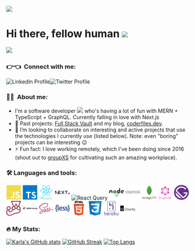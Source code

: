 <!--

Here are some ideas to get you started:

- 🔭 I’m currently working on ...
- 🌱 I’m currently learning ...
- 👯 I’m looking to collaborate on ...
- 🤔 I’m looking for help with ...
- 💬 Ask me about ...
- 😄 Pronouns: ...
- ⚡ Fun fact: ...
-->

![](https://komarev.com/ghpvc/?username=your-github-username)

# Hi there, fellow human <img src="https://media.giphy.com/media/hvRJCLFzcasrR4ia7z/giphy.gif" width="40">

<img src="https://media.giphy.com/media/M9gbBd9nbDrOTu1Mqx/giphy.gif" width="100"/>

### :point_right::point_left: &nbsp;Connect with me:

[<img align="left" alt="LinkedIn Profile" src="https://img.shields.io/badge/LinkedIn-0077B5?style=for-the-badge&logo=linkedin&logoColor=white" />](https://www.linkedin.com/in/karladampilag/)

[<img align="left" alt="Twitter Profile" src="https://img.shields.io/badge/Twitter-0077B5?style=for-the-badge&logo=twitter&logoColor=white" />](https://twitter.com/KarlaDampilag/)   

<br />

### :woman_technologist: &nbsp;About me:

- I'm a software developer <img src="https://media.giphy.com/media/WUlplcMpOCEmTGBtBW/giphy.gif" width="30"> who's having a lot of fun with MERN + TypeScript + GraphQL. Currently falling in love with Next.js
- 🔭 Past projects: [Full Stack Vault](https://fullstackvault.xyz) and my blog, [coderfiles.dev](https://coderfiles.dev).
- 👯 I’m looking to collaborate on interesting and active projects that use the technologies I currently use (listed below). Note: even "boring" projects can be interesting :wink:
- ⚡ Fun fact: I love working remotely, which I've been doing since 2016 (shout out to [groupXS](https://www.groupxs.com/) for cultivating such an amazing workplace).

### :hammer_and_wrench: Languages and tools:
<div>
  <img src="https://github.com/devicons/devicon/blob/master/icons/javascript/javascript-plain.svg" title="JavaScript" alt="JavaScript" width="40" height="40"/>
  <img src="https://github.com/devicons/devicon/blob/master/icons/typescript/typescript-plain.svg" title="TypeScript" alt="TypeScript" width="40" height="40"/>
  <img src="https://github.com/devicons/devicon/blob/master/icons/react/react-original-wordmark.svg" title="React.js" alt="React.js" width="40" height="40"/>
  <img src="https://github.com/devicons/devicon/blob/master/icons/nextjs/nextjs-original-wordmark.svg" title="Next.js" alt="Next.js" width="40" height="40"/>
  <img src="https://react-query-v3.tanstack.com/_next/static/images/emblem-light-628080660fddb35787ff6c77e97ca43e.svg" title="React Query" alt="React Query" width="40" height="40"/>
  <img src="https://github.com/devicons/devicon/blob/master/icons/nodejs/nodejs-original-wordmark.svg" title="Node.js" alt="Node.js" width="40" height="40"/>
  <img src="https://github.com/devicons/devicon/blob/master/icons/express/express-original-wordmark.svg" title="Express.js" alt="Express.js" width="40" height="40"/>
  <img src="https://github.com/devicons/devicon/blob/master/icons/mongodb/mongodb-original-wordmark.svg" title="MongoDB" alt="MongoDB" width="40" height="40"/>
  <img src="https://github.com/devicons/devicon/blob/master/icons/graphql/graphql-plain-wordmark.svg" title="GraphQL" alt="GraphQL" width="40" height="40"/>
  <img src="https://github.com/devicons/devicon/blob/master/icons/gatsby/gatsby-original.svg" title="Gatsby" alt="Gatsby" width="40" height="40" />
  <img src="https://github.com/devicons/devicon/blob/master/icons/jest/jest-plain.svg" title="Jest" alt="Jest" width="40" height="40"/>
  <img src="https://github.com/devicons/devicon/blob/master/icons/tailwindcss/tailwindcss-plain-wordmark.svg" title="Tailwind" alt="Tailwind" width="40" height="40"/>
  <img src="https://github.com/devicons/devicon/blob/master/icons/sass/sass-original.svg" title="SASS" alt="SASS" width="40" height="40"/> 
  <img src="https://github.com/devicons/devicon/blob/master/icons/less/less-plain-wordmark.svg" title="LESS" alt="LESS" width="40" height="40"/> 
  <img src="https://github.com/devicons/devicon/blob/master/icons/html5/html5-original-wordmark.svg" title="HTML" alt="HTML" width="40" height="40"/> 
  <img src="https://github.com/devicons/devicon/blob/master/icons/css3/css3-original.svg" title="CSS" alt="CSS" width="40" height="40"/> 
  <img src="https://github.com/devicons/devicon/blob/master/icons/heroku/heroku-original-wordmark.svg" title="Heroku" alt="Heroku" width="40" height="40"/> 
  <img src="https://github.com/devicons/devicon/blob/master/icons/ubuntu/ubuntu-plain-wordmark.svg" title="Ubuntu" alt="Ubuntu" width="40" height="40"/> 
</div>

### :fire: My Stats:
[![Karla's GitHub stats](https://github-readme-stats.vercel.app/api?username=KarlaDampilag&count_private=true&show_icons=true&theme=radical)](https://github.com/anuraghazra/github-readme-stats)
[![GitHub Streak](http://github-readme-streak-stats.herokuapp.com?user=KarlaDampilag&theme=radical&date_format=j%20M%5B%20Y%5D)](https://git.io/streak-stats)
[![Top Langs](https://github-readme-stats.vercel.app/api/top-langs/?username=KarlaDampilag&layout=compact&theme=radical)](https://github.com/anuraghazra/github-readme-stats)

